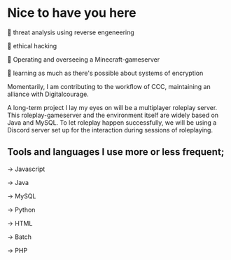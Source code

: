 # Nice to have you here


👀 threat analysis using reverse engeneering

💭 ethical hacking

🩵 Operating and overseeing a Minecraft-gameserver

🧠 learning as much as there's possible about systems of encryption 

Momentarily, I am contributing to the workflow of CCC, maintaining an alliance with Digitalcourage.

A long-term project I lay my eyes on will be a multiplayer roleplay server.
This roleplay-gameserver and the environment itself are widely based on Java and MySQL. 
To let roleplay happen successfully, we will be using a Discord server set up for the interaction during sessions of roleplaying. 


## Tools and languages I use more or less frequent; 

-> Javascript

-> Java

-> MySQL

-> Python

-> HTML

-> Batch

-> PHP



